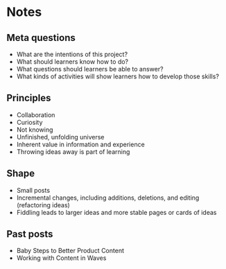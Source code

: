 # Notes

## Meta questions

* What are the intentions of this project?
* What should learners know how to do?
* What questions should learners be able to answer?
* What kinds of activities will show learners how to develop those skills?

## Principles

* Collaboration
* Curiosity
* Not knowing
* Unfinished, unfolding universe
* Inherent value in information and experience
* Throwing ideas away is part of learning

## Shape

* Small posts
* Incremental changes, including additions, deletions, and editing (refactoring ideas)
* Fiddling leads to larger ideas and more stable pages or cards of ideas

## Past posts

* Baby Steps to Better Product Content
* Working with Content in Waves